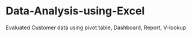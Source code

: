# Data-Analysis-using-Excel 
Evaluated Customer data using pivot table, Dashboard, Report, V-lookup
